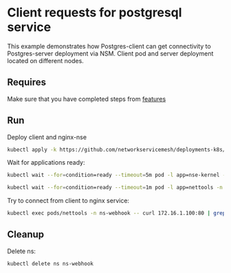 # Client requests for postgresql service

This example demonstrates how Postgres-client can get connectivity to Postgres-server deployment via NSM.
Client pod and server deployment located on different nodes.


## Requires

Make sure that you have completed steps from [features](../)

## Run

Deploy client and nginx-nse
```bash
kubectl apply -k https://github.com/networkservicemesh/deployments-k8s/examples/features/webhook?ref=ea1efa53e84ce83a252e21af37cfbb4b137965bb
```

Wait for applications ready:
```bash
kubectl wait --for=condition=ready --timeout=5m pod -l app=nse-kernel -n ns-webhook
```
```bash
kubectl wait --for=condition=ready --timeout=1m pod -l app=nettools -n ns-webhook
```

Try to connect from client to nginx service:
```bash
kubectl exec pods/nettools -n ns-webhook -- curl 172.16.1.100:80 | grep -o "<title>Welcome to nginx!</title>"
```

## Cleanup

Delete ns:
```bash
kubectl delete ns ns-webhook
```
